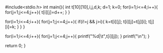 #include<stdio.h>
int main(){
int t[10][10],i,j,d,k;
d=1;
k=0;
for(i=1;i<=4;i++){
 for(j=1;j<=4;j++){
t[i][j]=d++;
 }
}

for(i=1;i<=4;i++){
 for(j=1;j<=4;j++){
  if(i!=j && j>i){
    k=t[i][j];
    t[i][j]=t[j][i];
    t[j][i]=k;
  }
 }
}

for(i=1;i<=4;i++){
 for(j=1;j<=4;j++){
printf("%d|\t",t[i][j]);
 }
 printf("\n");
}

return 0;
}
